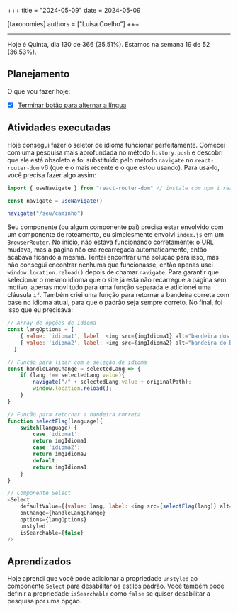 +++
title = "2024-05-09"
date = 2024-05-09

[taxonomies]
authors = ["Luísa Coelho"]
+++

---

Hoje é Quinta, dia 130 de 366 (35.51%). Estamos na semana 19 de 52 (36.53%).

## Planejamento

O que vou fazer hoje:

- [x] [Terminar botão para alternar a língua](https://github.com/OmnicodeSolutions/website/issues/101)

## Atividades executadas

Hoje consegui fazer o seletor de idioma funcionar perfeitamente. Comecei com uma pesquisa mais aprofundada no método `history.push` e descobri que ele está obsoleto e foi substituído pelo método `navigate` no `react-router-dom` v6 (que é o mais recente e o que estou usando). Para usá-lo, você precisa fazer algo assim:

```js
import { useNavigate } from "react-router-dom" // instale com npm i react-router-dom

const navigate = useNavigate()

navigate("/seu/caminho")
```

Seu componente (ou algum componente pai) precisa estar envolvido com um componente de roteamento, eu simplesmente envolvi `index.js` em um `BrowserRouter`. No início, não estava funcionando corretamente: o URL mudava, mas a página não era recarregada automaticamente, então acabava ficando a mesma. Tentei encontrar uma solução para isso, mas não consegui encontrar nenhuma que funcionasse, então apenas usei `window.location.reload()` depois de chamar `navigate`. Para garantir que selecionar o mesmo idioma que o site já está não recarregue a página sem motivo, apenas movi tudo para uma função separada e adicionei uma cláusula `if`. Também criei uma função para retornar a bandeira correta com base no idioma atual, para que o padrão seja sempre correto. No final, foi isso que eu precisava:

```js
// Array de opções de idioma
const langOptions = [
    { value: 'idioma1', label: <img src={imgIdioma1} alt="bandeira dos EUA" width="40" /> }, // imgIdioma1 é o nome que você usou na importação da imagem
    { value: 'idioma2', label: <img src={imgIdioma2} alt="bandeira do Brasil" width="40" /> }
  ]

// Função para lidar com a seleção de idioma
const handleLangChange = selectedLang => {
    if (lang !== selectedLang.value){
        navigate("/" + selectedLang.value + originalPath);
        window.location.reload();
    }
}

// Função para retornar a bandeira correta
function selectFlag(language){
    switch(language) {
        case 'idioma1':
        return imgIdioma1
        case 'idioma2':
        return imgIdioma2
        default:
        return imgIdioma1
    }
}

// Componente Select
<Select
    defaultValue={{value: lang, label: <img src={selectFlag(lang)} alt={lang + " flag"} width="40" />}} // lang vem do usePageContext do gatsby-theme-intl
    onChange={handleLangChange}
    options={langOptions}
    unstyled
    isSearchable={false}
/>
```

## Aprendizados

Hoje aprendi que você pode adicionar a propriedade `unstyled` ao componente `Select` para desabilitar os estilos padrão. Você também pode definir a propriedade `isSearchable` como `false` se quiser desabilitar a pesquisa por uma opção.
